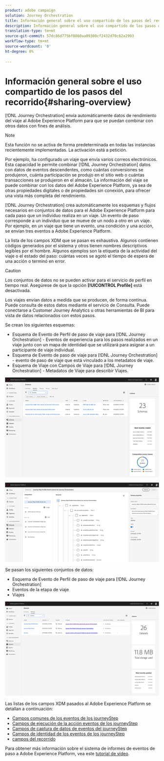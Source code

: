 ```yaml
---
product: adobe campaign
solution: Journey Orchestration
title: Información general sobre el uso compartido de los pasos del recorrido
description: Información general sobre el uso compartido de los pasos del recorrido
translation-type: tm+mt
source-git-commit: 57dc86d775bf8860aa09300cf2432d70c62a2993
workflow-type: tm+mt
source-wordcount: '0'
ht-degree: 0%

---
```



# Información general sobre el uso compartido de los pasos del recorrido{#sharing-overview}

[!DNL Journey Orchestration] envía automáticamente datos de rendimiento del viaje al Adobe Experience Platform para que se puedan combinar con otros datos con fines de análisis.

>[!NOTE]
>
>Esta función no se activa de forma predeterminada en todas las instancias recientemente implementadas. La activación está a petición.

Por ejemplo, ha configurado un viaje que envía varios correos electrónicos. Esta capacidad le permite combinar [!DNL Journey Orchestration] datos con datos de eventos descendentes, como cuántas conversiones se produjeron, cuánta participación se produjo en el sitio web o cuántas transacciones se produjeron en el almacén. La información del viaje se puede combinar con los datos del Adobe Experience Platform, ya sea de otras propiedades digitales o de propiedades sin conexión, para ofrecer una vista más completa del rendimiento.

[!DNL Journey Orchestration] crea automáticamente los esquemas y flujos necesarios en conjuntos de datos para el Adobe Experience Platform para cada paso que un individuo realiza en un viaje. Un evento de paso corresponde a un individuo que se mueve de un nodo a otro en un viaje. Por ejemplo, en un viaje que tiene un evento, una condición y una acción, se envían tres eventos a Adobe Experience Platform.

La lista de los campos XDM que se pasan es exhaustiva. Algunos contienen códigos generados por el sistema y otros tienen nombres descriptivos legibles por el hombre. Algunos ejemplos son la etiqueta de la actividad del viaje o el estado del paso: cuántas veces se agotó el tiempo de espera de una acción o terminó en error.

>[!CAUTION]
>
>Los conjuntos de datos no se pueden activar para el servicio de perfil en tiempo real. Asegúrese de que la opción **[!UICONTROL Profile]** está desactivada.

Los viajes envían datos a medida que se producen, de forma continua. Puede consulta de estos datos mediante el servicio de Consulta. Puede conectarse a Customer Journey Analytics u otras herramientas de BI para vista de datos relacionados con estos pasos.

Se crean los siguientes esquemas:

* Esquema de Evento de Perfil de paso de viaje para [!DNL Journey Orchestration] - Eventos de experiencia para los pasos realizados en un viaje junto con un mapa de identidad que se utilizará para asignar a un participante de viaje individual.
* Esquema de Evento de paso de viaje para [!DNL Journey Orchestration] - evento de paso de viaje que está vinculado a los metadatos de viaje.
* Esquema de Viaje con Campos de Viaje para [!DNL Journey Orchestration] - Metadatos de Viaje para describir Viajes.

![](../assets/sharing1.png)

![](../assets/sharing2.png)

Se pasan los siguientes conjuntos de datos:

* Esquema de Evento de Perfil de paso de viaje para [!DNL Journey Orchestration]
* Eventos de la etapa de viaje
* Viajes

![](../assets/sharing3.png)

Las listas de los campos XDM pasados al Adobe Experience Platform se detallan a continuación:

* [Campos comunes de los eventos de los journeyStep](../building-journeys/sharing-common-fields.md)
* [Campos de ejecución de la acción eventos de los journeyStep](../building-journeys/sharing-execution-fields.md)
* [Campos de captura de datos de eventos del journeyStep](../building-journeys/sharing-fetch-fields.md)
* [Campos de identidad de los eventos de los journeyStep](../building-journeys/sharing-identity-fields.md)
* [campos del recorrido](../building-journeys/sharing-journey-fields.md)

Para obtener más información sobre el sistema de informes de eventos de paso a Adobe Experience Platform, vea este [tutorial de vídeo](https://docs.adobe.com/content/help/en/journey-orchestration-learn/tutorials/reporting-step-events-to-adobe-experience-platform.html).
